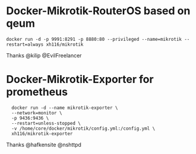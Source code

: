 # Docker-Mikrotik-RouterOS based on qeum




`docker run -d -p 9991:8291 -p 8880:80 --privileged --name=mikrotik --restart=always xh116/mikrotik`



Thanks @kilip   @EvilFreelancer 


# Docker-Mikrotik-Exporter for prometheus  

```
  docker run -d --name mikrotik-exporter \
  --network=monitor \
  -p 9436:9436 \
  --restart=unless-stopped \
  -v /home/core/docker/mikrotik/config.yml:/config.yml \
  xh116/mikrotik-exporter 
 ``` 
  
 Thanks @hafkensite @nshttpd 
  
